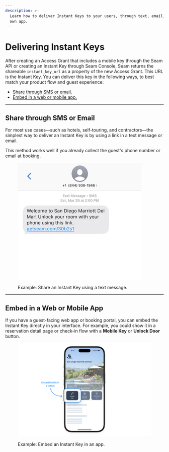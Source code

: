 ```yaml
---
description: >-
  Learn how to deliver Instant Keys to your users, through text, email, or your
  own app.
---
```


# Delivering Instant Keys

After creating an Access Grant that includes a mobile key through the Seam API or creating an Instant Key through Seam Console, Seam returns the shareable `instant_key_url` as a property of the new Access Grant. This URL is the Instant Key. You can deliver this key in the following ways, to best match your product flow and guest experience:

* [Share through SMS or email.](delivering-instant-keys.md#share-through-sms-or-email)
* [Embed in a web or mobile app.](delivering-instant-keys.md#embed-in-a-web-or-mobile-app)

***

## Share through SMS or Email

For most use cases—such as hotels, self-touring, and contractors—the simplest way to deliver an Instant Key is by using a link in a text message or email.

This method works well if you already collect the guest's phone number or email at booking.

<figure><img src="../../.gitbook/assets/Typical.png" alt="Example: Share an Instant Key using a text message."><figcaption><p>Example: Share an Instant Key using a text message.</p></figcaption></figure>

***

## Embed in a Web or Mobile App

If you have a guest-facing web app or booking portal, you can embed the Instant Key directly in your interface. For example, you could show it in a reservation detail page or check-in flow with a **Mobile Key** or **Unlock Door** button.

<figure><img src="../../.gitbook/assets/instant-key-embedded-in-app.png" alt="Example: Embed an Instant Key in an app."><figcaption><p>Example: Embed an Instant Key in an app.</p></figcaption></figure>
